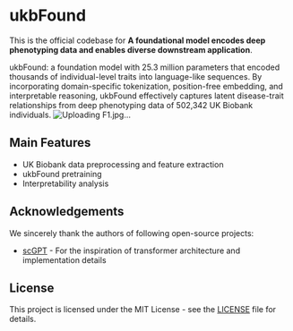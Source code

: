 # ukbFound

This is the official codebase for **A foundational model encodes deep phenotyping data and enables diverse downstream application**. 

ukbFound: a foundation model with 25.3 million parameters that encoded thousands of individual-level traits into language-like sequences. By incorporating domain-specific tokenization, position-free embedding, and interpretable reasoning, ukbFound effectively captures latent disease-trait relationships from deep phenotyping data of 502,342 UK Biobank individuals.
![Uploading F1.jpg…]()


## Main Features

- UK Biobank data preprocessing and feature extraction
- ukbFound pretraining
- Interpretability analysis



## Acknowledgements

We sincerely thank the authors of following open-source projects:

- [scGPT](https://github.com/bowang-lab/scGPT) - For the inspiration of transformer architecture and implementation details



## License

This project is licensed under the MIT License - see the [LICENSE](LICENSE) file for details. 

